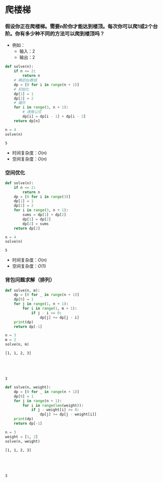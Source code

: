 
# 爬楼梯

### 假设你正在爬楼梯。需要n阶你才能达到楼顶。每次你可以爬1或2个台阶。你有多少种不同的方法可以爬到楼顶吗？

* 例如：
    * 输入：2
    * 输出：2


```python
def solve(n):
    if n <= 2:
        return n
    # 确定dp数组
    dp = [0 for i in range(n + 1)]
    # 初始化
    dp[1] = 1
    dp[2] = 2
    # 遍历
    for i in range(3, n + 1):
        # 递推公式
        dp[i] = dp[i - 1] + dp[i - 2]
    return dp[n]
```


```python
n = 4
solve(n)
```




    5



* 时间复杂度：$O(n)$
* 空间复杂度：$O(n)$

### 空间优化


```python
def solve(n):
    if n <= 2:
        return n
    dp = [0 for i in range(3)]
    dp[1] = 1
    dp[2] = 2
    for i in range(3, n + 1):
        sums = dp[1] + dp[2]
        dp[1] = dp[2]
        dp[2] = sums
    return dp[2]
```


```python
n = 4
solve(n)
```




    5



* 时间复杂度：$O(n)$
* 空间复杂度：$O(1)$

### 背包问题求解（排列）


```python
def solve(n, m):
    dp = [0 for _ in range(n + 1)]
    dp[0] = 1
    for j in range(1, n + 1):
        for i in range(1, m + 1):
            if j - i >= 0:
                dp[j] += dp[j - i]
    print(dp)
    return dp[-1]
```


```python
n = 3
m = 2
solve(n, m)
```

    [1, 1, 2, 3]
    




    3




```python
def solve(n, weight):
    dp = [0 for _ in range(n + 1)]
    dp[0] = 1
    for j in range(n + 1):
        for i in range(len(weight)):
            if j - weight[i] >= 0:
                dp[j] += dp[j - weight[i]]
    print(dp)
    return dp[-1]
```


```python
n = 3
weight = [1, 2]
solve(n, weight)
```

    [1, 1, 2, 3]
    




    3


